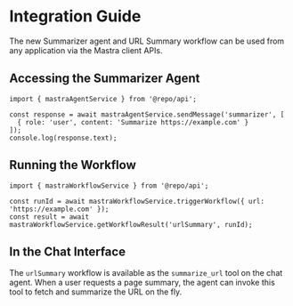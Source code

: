 # Integration Guide

The new Summarizer agent and URL Summary workflow can be used from any application via the Mastra client APIs.

## Accessing the Summarizer Agent
```
import { mastraAgentService } from '@repo/api';

const response = await mastraAgentService.sendMessage('summarizer', [
  { role: 'user', content: 'Summarize https://example.com' }
]);
console.log(response.text);
```

## Running the Workflow
```
import { mastraWorkflowService } from '@repo/api';

const runId = await mastraWorkflowService.triggerWorkflow({ url: 'https://example.com' });
const result = await mastraWorkflowService.getWorkflowResult('urlSummary', runId);
```

## In the Chat Interface

The `urlSummary` workflow is available as the `summarize_url` tool on the chat agent. When a user requests a page summary, the agent can invoke this tool to fetch and summarize the URL on the fly.
